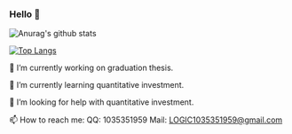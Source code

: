 ### Hello 👋

<!--
**LOGIC0805/LOGIC0805** is a ✨ _special_ ✨ repository because its `README.md` (this file) appears on your GitHub profile.

Here are some ideas to get you started:

- 🔭 I’m currently working on ...
- 🌱 I’m currently learning ...
- 👯 I’m looking to collaborate on ...
- 🤔 I’m looking for help with ...
- 💬 Ask me about ...
- 📫 How to reach me: ...
- 😄 Pronouns: ...
- ⚡ Fun fact: ...
-->
![Anurag's github stats](https://github-readme-stats.vercel.app/api?username=LOGIC0805&count_private=true&show_icons=true)

[![Top Langs](https://github-readme-stats.vercel.app/api/top-langs/?username=LOGIC0805&layout=compact&hide=JAVA)](https://github.com/anuraghazra/github-readme-stats)

🔭 I’m currently working on graduation thesis.

🌱 I’m currently learning quantitative investment.

🤔 I’m looking for help with quantitative investment.

📫 How to reach me: QQ: 1035351959  Mail: LOGIC1035351959@gmail.com
